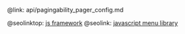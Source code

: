 @link: api/pagingability_pager_config.md

@seolinktop: [js framework](https://webix.com)
@seolink: [javascript menu library](https://webix.com/widget/menu/)